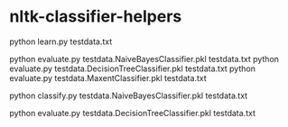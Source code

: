 nltk-classifier-helpers
=======================

python learn.py testdata.txt

python evaluate.py testdata.NaiveBayesClassifier.pkl testdata.txt
python evaluate.py testdata.DecisionTreeClassifier.pkl testdata.txt
python evaluate.py testdata.MaxentClassifier.pkl testdata.txt

python classify.py testdata.NaiveBayesClassifier.pkl testdata.txt

python evaluate.py testdata.DecisionTreeClassifier.pkl testdata.txt

